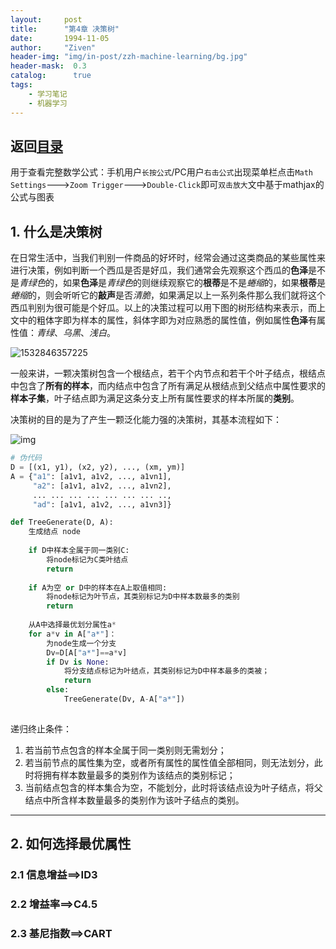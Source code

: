 ```yaml
---
layout:     post
title:      "第4章 决策树"
date:       1994-11-05
author:     "Ziven"
header-img: "img/in-post/zzh-machine-learning/bg.jpg"
header-mask:  0.3
catalog:      true
tags:
    - 学习笔记
    - 机器学习
---
```


返回[目录](http://ziven.xin/2017/07/06/zzh-machine-learning-outline/)   
---------------------------------------------------------------
用于查看完整数学公式：手机用户`长按公式`/PC用户`右击公式`出现菜单栏点击`Math Settings`--->`Zoom Trigger`--->`Double-Click`即可`双击放大`文中基于mathjax的公式与图表  

## 1. 什么是决策树

在日常生活中，当我们判别一件商品的好坏时，经常会通过这类商品的某些属性来进行决策，例如判断一个西瓜是否是好瓜，我们通常会先观察这个西瓜的**色泽**是不是*青绿色*的，如果**色泽**是*青绿色*的则继续观察它的**根蒂**是不是*蜷缩*的，如果**根蒂**是*蜷缩*的，则会听听它的**敲声**是否*清脆*，如果满足以上一系列条件那么我们就将这个西瓜判别为很可能是个好瓜。以上的决策过程可以用下图的树形结构来表示，而上文中的粗体字即为样本的属性，斜体字即为对应熟悉的属性值，例如属性**色泽**有属性值：*青绿*、*乌黑*、*浅白*。       

![1532846357225](D:\Works\GitHub\zivenyang.github.io\img\in-post\zzh-machine-learning\ch4\什么是决策树.png)   

一般来讲，一颗决策树包含一个根结点，若干个内节点和若干个叶子结点，根结点中包含了**所有的样本**，而内结点中包含了所有满足从根结点到父结点中属性要求的**样本子集**，叶子结点即为满足这条分支上所有属性要求的样本所属的**类别**。       

决策树的目的是为了产生一颗泛化能力强的决策树，其基本流程如下：    

![img](file:///D:\Softwares\QQ\数据文档\865059488\Image\C2C\{B9F6D5EF-1440-1864-5974-17A7278613D8}.png)    

```python
# 伪代码
D = [(x1, y1), (x2, y2), ..., (xm, ym)]
A = {"a1": [a1v1, a1v2, ..., a1vn1],
     "a2": [a1v1, a1v2, ..., a1vn2],
     ... ... ... ... ... ... ... ..,
     "ad": [a1v1, a1v2, ..., a1vn3]}

def TreeGenerate(D, A):
	生成结点 node
    
    if D中样本全属于同一类别C:
        将node标记为C类叶结点
        return
    
    if A为空 or D中的样本在A上取值相同:
        将node标记为叶节点，其类别标记为D中样本数最多的类别
        return
    
    从A中选择最优划分属性a*
    for a*v in A["a*"]：
    	为node生成一个分支
        Dv=D[A["a*"]==a*v]
        if Dv is None:
            将分支结点标记为叶结点，其类别标记为D中样本最多的类被；
            return
        else:
            TreeGenerate(Dv, A-A["a*"])
            
```

递归终止条件：       

1. 若当前节点包含的样本全属于同一类别则无需划分；
2. 若当前节点的属性集为空，或者所有属性的属性值全部相同，则无法划分，此时将拥有样本数量最多的类别作为该结点的类别标记；
3. 当前结点包含的样本集合为空，不能划分，此时将该结点设为叶子结点，将父结点中所含样本数量最多的类别作为该叶子结点的类别。

****

## 2. 如何选择最优属性

### 2.1 信息增益==>ID3

### 2.2 增益率==>C4.5

### 2.3 基尼指数==>CART




